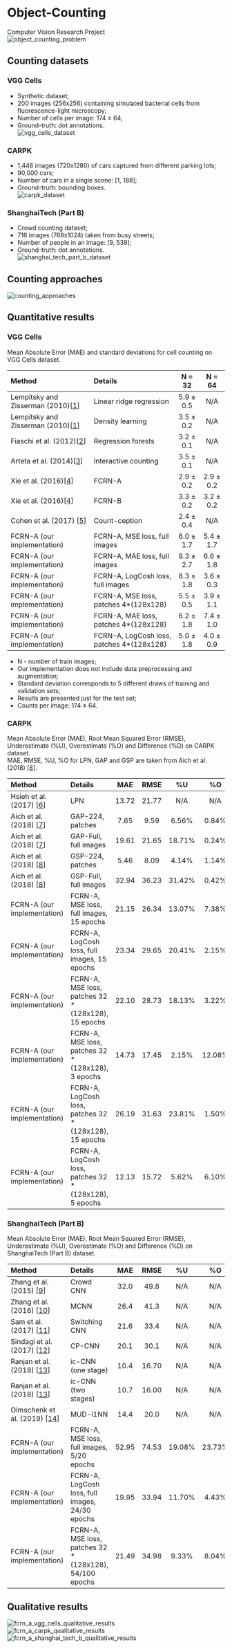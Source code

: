 # Object-Counting
Computer Vision Research Project  
![object_counting_problem](./images/object_counting_problem.png)

## Counting datasets
### VGG Cells
* Synthetic dataset;
* 200 images (256x256) containing simulated bacterial cells from fluorescence-light microscopy;
* Number of cells per image: 174 ± 64;
* Ground-truth: dot annotations.  
![vgg_cells_dataset](./images/vgg_cells_dataset.png)

### CARPK
* 1,448 images (720x1280) of cars captured from different parking lots;
* 90,000 cars;
* Number of cars in a single scene: [1, 188];
* Ground-truth: bounding boxes.  
![carpk_dataset](./images/carpk_dataset.png)

### ShanghaiTech (Part B)
* Crowd counting dataset;
* 716 images (768x1024) taken from busy streets;
* Number of people in an image: [9, 539];
* Ground-truth: dot annotations.  
![shanghai_tech_part_b_dataset](./images/shanghai_tech_part_b_dataset.png)

## Counting approaches
![counting_approaches](./images/counting_approaches.png)

## Quantitative results
### VGG Cells
Mean Absolute Error (MAE) and standard deviations for cell counting on VGG Cells dataset.

| Method                                | Details                                   | N = 32    | N = 64    |
| :---                                  | :---                                      | :---:     | :---:     |
| Lempitsky and Zisserman (2010)\[[1]\] | Linear ridge regression                   | 5.9 ± 0.5 | N/A       |
| Lempitsky and Zisserman (2010)\[[1]\] | Density learning                          | 3.5 ± 0.2 | N/A       |
| Fiaschi et al. (2012)\[[2]\]          | Regression forests                        | 3.2 ± 0.1 | N/A       |
| Arteta et al. (2014)\[[3]\]           | Interactive counting                      | 3.5 ± 0.1 | N/A       |
| Xie et al. (2016)\[[4]\]              | FCRN-A                                    | 2.9 ± 0.2 | 2.9 ± 0.2 |
| Xie et al. (2016)\[[4]\]              | FCRN-B                                    | 3.3 ± 0.2 | 3.2 ± 0.2 |
| Cohen et al. (2017) \[[5]\]           | Count-ception                             | 2.4 ± 0.4 | N/A       |
| FCRN-A (our implementation)           | FCRN-A, MSE loss, full images             | 6.0 ± 1.7 | 5.4 ± 1.7 |
| FCRN-A (our implementation)           | FCRN-A, MAE loss, full images             | 8.3 ± 2.7 | 6.6 ± 1.8 |
| FCRN-A (our implementation)           | FCRN-A, LogCosh loss, full images         | 8.3 ± 1.8 | 3.6 ± 0.3 |
| FCRN-A (our implementation)           | FCRN-A, MSE loss, patches 4*(128x128)     | 5.5 ± 0.5 | 3.9 ± 1.1 |
| FCRN-A (our implementation)           | FCRN-A, MAE loss, patches 4*(128x128)     | 6.2 ± 1.8 | 7.4 ± 1.0 |
| FCRN-A (our implementation)           | FCRN-A, LogCosh loss, patches 4*(128x128) | 5.0 ± 1.8 | 4.0 ± 0.9 |

* N - number of train images;
* Our implementation does not include data preprocessing and augmentation;
* Standard deviation corresponds to 5 different draws of training and validation sets;
* Results are presented just for the test set;
* Counts per image: 174 ± 64.

### CARPK
Mean Absolute Error (MAE), Root Mean Squared Error (RMSE), Underestimate (%U), Overestimate (%O) and Difference (%D) on CARPK dataset.  
MAE, RMSE, %U, %O for LPN, GAP and GSP are taken from Aich et al. (2018) \[[8]\].

| Method                      | Details                                                 | MAE   | RMSE  | %U     | %O     |  %D    |
| :---                        | :---                                                    | :---: | :---: | :---:  | :---:  | :---:  | 
| Hsieh et al. (2017) \[[6]\] | LPN                                                     | 13.72 | 21.77 |  N/A   |  N/A   |  N/A   |
| Aich et al. (2018) \[[7]\]  | GAP-224, patches                                        |  7.65 |  9.59 |  6.56% |  0.84% |  7.40% |
| Aich et al. (2018) \[[7]\]  | GAP-Full, full images                                   | 19.61 | 21.65 | 18.71% |  0.24% | 18.95% |
| Aich et al. (2018) \[[8]\]  | GSP-224, patches                                        |  5.46 |  8.09 |  4.14% |  1.14% |  5.28% |
| Aich et al. (2018) \[[8]\]  | GSP-Full, full images                                   | 32.94 | 36.23 | 31.42% |  0.42% | 31.84% |
| FCRN-A (our implementation) | FCRN-A, MSE loss, full images, 15 epochs                | 21.15 | 26.34 | 13.07% |  7.38% | 20.45% |
| FCRN-A (our implementation) | FCRN-A, LogCosh loss, full images, 15 epochs            | 23.34 | 29.65 | 20.41% |  2.15% | 22.56% |
| FCRN-A (our implementation) | FCRN-A, MSE loss, patches 32 * (128x128), 15 epochs     | 22.10 | 28.73 | 18.13% |  3.22% | 21.35% |
| FCRN-A (our implementation) | FCRN-A, MSE loss, patches 32 * (128x128),  3 epochs     | 14.73 | 17.45 |  2.15% | 12.08% | 14.23% |
| FCRN-A (our implementation) | FCRN-A, LogCosh loss, patches 32 * (128x128), 15 epochs | 26.19 | 31.63 | 23.81% |  1.50% | 25.31% | 
| FCRN-A (our implementation) | FCRN-A, LogCosh loss, patches 32 * (128x128),  5 epochs | 12.13 | 15.72 |  5.62% |  6.10% | 11.72% |

### ShanghaiTech (Part B)
Mean Absolute Error (MAE), Root Mean Squared Error (RMSE), Underestimate (%U), Overestimate (%O) and Difference (%D) on ShanghaiTech (Part B) dataset.

| Method                           | Details                                                 | MAE   | RMSE  | %U     | %O     |  %D    |
| :---                             | :---                                                    | :---: | :---: | :---:  | :---:  | :---:  |
| Zhang et al. (2015) \[[9]\]      | Crowd CNN                                               | 32.0  | 49.8  | N/A    | N/A    | N/A    |
| Zhang et al. (2016) \[[10]\]     | MCNN                                                    | 26.4  | 41.3  | N/A    | N/A    | N/A    |
| Sam et al. (2017) \[[11]\]       | Switching CNN                                           | 21.6  | 33.4  | N/A    | N/A    | N/A    |
| Sindagi et al. (2017) \[[12]\]   | CP-CNN                                                  | 20.1  | 30.1  | N/A    | N/A    | N/A    |
| Ranjan et al. (2018) \[[13]\]    | ic-CNN (one stage)                                      | 10.4  | 16.70 | N/A    | N/A    | N/A    |
| Ranjan et al. (2018) \[[13]\]    | ic-CNN (two stages)                                     | 10.7  | 16.00 | N/A    | N/A    | N/A    |
| Olmschenk et al. (2019) \[[14]\] | MUD-i1NN                                                | 14.4  | 20.0  | N/A    | N/A    | N/A    |
| FCRN-A (our implementation)      | FCRN-A, MSE loss, full images, 5/20 epochs              | 52.95 | 74.53 | 19.08% | 23.73% | 42.81% |
| FCRN-A (our implementation)      | FCRN-A, LogCosh loss, full images, 24/30 epochs         | 19.95 | 33.94 | 11.70% |  4.43% | 16.13% |
| FCRN-A (our implementation)      | FCRN-A, MSE loss, patches 32 * (128x128), 54/100 epochs | 21.49 | 34.98 |  9.33% |  8.04% | 17.37% |

## Qualitative results
![fcrn_a_vgg_cells_qualitative_results](./images/fcrn_a_vgg_cells_qualitative_results_full_and_patches.png)  
![fcrn_a_carpk_qualitative_results](./images/fcrn_a_carpk_qualitative_results_full_and_patches.png)  
![fcrn_a_shanghai_tech_b_qualitative_results](./images/fcrn_a_shanghai_tech_b_qualitative_results_full_and_patches.png)  

[1]: https://www.robots.ox.ac.uk/~vgg/publications/2010/Lempitsky10b/lempitsky10b.pdf
[2]: https://www.researchgate.net/publication/261130953_Learning_to_count_with_regression_forest_and_structured_labels
[3]: https://www.robots.ox.ac.uk/~vgg/publications/2014/Arteta14/arteta14.pdf
[4]: http://www.robots.ox.ac.uk/~vgg/publications/2016/Xie16/xie16.pdf
[5]: https://arxiv.org/abs/1703.08710
[6]: https://arxiv.org/abs/1707.05972
[7]: https://arxiv.org/abs/1803.05494
[8]: https://arxiv.org/abs/1805.11123
[9]: http://www.ee.cuhk.edu.hk/~xgwang/papers/zhangLWYcvpr15.pdf
[10]: http://openaccess.thecvf.com/content_cvpr_2016/papers/Zhang_Single-Image_Crowd_Counting_CVPR_2016_paper.pdf
[11]: https://arxiv.org/abs/1708.00199
[12]: https://arxiv.org/abs/1708.00953
[13]: https://arxiv.org/abs/1807.09959
[14]: https://arxiv.org/abs/1902.05379

